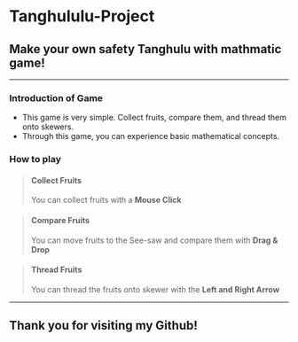 Tanghululu-Project
==================

## Make your own safety Tanghulu with mathmatic game!



----------------------------------------------------------

### Introduction of Game
- This game is very simple. Collect fruits, compare them, and thread them onto skewers.
- Through this game, you can experience basic mathematical concepts.

### How to play
> #### Collect Fruits   
>    You can collect fruits with a **Mouse Click**

> #### Compare Fruits
>    You can move fruits to the See-saw and compare them with **Drag & Drop**

> #### Thread Fruits
>    You can thread the fruits onto skewer with the **Left and Right Arrow**

----------------------------------------------------------


## Thank you for visiting my Github!
